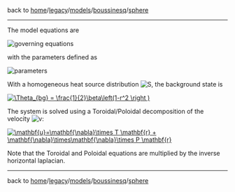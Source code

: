 back to [home](/)/[legacy](/legacy)/[models](/legacy/models)/[boussinesq](/legacy/models/boussinesq)/[sphere](/legacy/models/boussinesq/sphere)

---

The model equations are

![governing equations](http://mathurl.com/y8cynx9e.png)

with the parameters defined as

![parameters](http://mathurl.com/y7wvyflo.png)

With a homogeneous heat source distribution ![S](http://mathurl.com/ycuc5gxo.png), the background state is

<a href="https://www.codecogs.com/eqnedit.php?latex=\inline&space;\Theta_{bg}&space;=&space;\frac{1}{2}\beta\left(1-r^2&space;\right&space;)" target="_blank"><img src="https://latex.codecogs.com/svg.latex?\inline&space;\Theta_{bg}&space;=&space;\frac{1}{2}\beta\left(1-r^2&space;\right&space;)" title="\Theta_{bg} = \frac{1}{2}\beta\left(1-r^2 \right )" /></a>

The system is solved using a Toroidal/Poloidal decomposition of the velocity ![v](http://mathurl.com/y93memaj.png):

<a href="https://www.codecogs.com/eqnedit.php?latex=\inline&space;\mathbf{u}=\mathbf{\nabla}\times&space;T&space;\mathbf{r}&space;&plus;&space;\mathbf{\nabla}\times\mathbf{\nabla}\times&space;P&space;\mathbf{r}" target="_blank"><img src="https://latex.codecogs.com/svg.latex?\inline&space;\mathbf{u}=\mathbf{\nabla}\times&space;T&space;\mathbf{r}&space;&plus;&space;\mathbf{\nabla}\times\mathbf{\nabla}\times&space;P&space;\mathbf{r}" title="\mathbf{u}=\mathbf{\nabla}\times T \mathbf{r} + \mathbf{\nabla}\times\mathbf{\nabla}\times P \mathbf{r}" /></a>

Note that the Toroidal and Poloidal equations are multiplied by the inverse horizontal laplacian.

---

back to [home](/)/[legacy](/legacy)/[models](/legacy/models)/[boussinesq](/legacy/models/boussinesq)/[sphere](/legacy/models/boussinesq/sphere)
